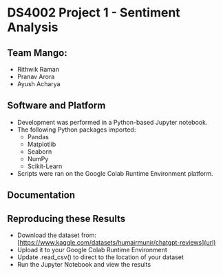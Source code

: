 # DS4002 Project 1 - Sentiment Analysis

## Team Mango:
* Rithwik Raman
* Pranav Arora
* Ayush Acharya

## Software and Platform
* Development was performed in a Python-based Jupyter notebook.
* The following Python packages imported:
  * Pandas
  * Matplotlib
  * Seaborn
  * NumPy
  * Scikit-Learn
* Scripts were ran on the Google Colab Runtime Environment platform.

## Documentation

## Reproducing these Results
* Download the dataset from: [https://www.kaggle.com/datasets/humairmunir/chatgpt-reviews](url)
* Upload it to your Google Colab Runtime Environment
* Update .read_csv() to direct to the location of your dataset
* Run the Jupyter Notebook and view the results
